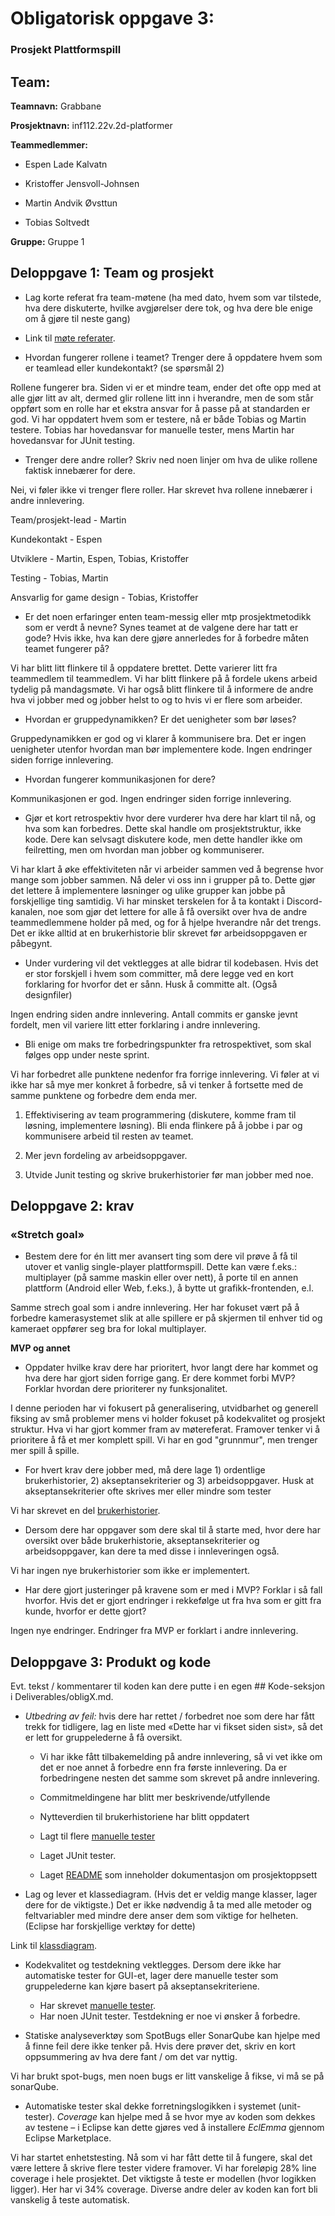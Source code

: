 # Obligatorisk oppgave 3:

### Prosjekt Plattformspill

## Team:

**Teamnavn:** Grabbane

**Prosjektnavn:** inf112.22v.2d-platformer

**Teammedlemmer:**

- Espen Lade Kalvatn

- Kristoffer Jensvoll-Johnsen

- Martin Andvik Øvsttun

- Tobias Soltvedt

**Gruppe:** Gruppe 1

## Deloppgave 1: Team og prosjekt

- Lag korte referat fra team-møtene (ha med dato, hvem som var tilstede, hva dere diskuterte, hvilke avgjørelser dere tok, og hva dere ble enige om å gjøre til neste gang)

- Link til [møte referater](src/main/resources/MeetingReports.md).

- Hvordan fungerer rollene i teamet? Trenger dere å oppdatere hvem som er teamlead eller kundekontakt? (se spørsmål 2)

Rollene fungerer bra. Siden vi er et mindre team, ender det ofte opp med at alle gjør litt av alt, dermed glir rollene litt inn i hverandre, men de som står oppført som en rolle har et ekstra ansvar for å passe på at standarden er god. Vi har oppdatert hvem som er testere, nå er både Tobias og Martin testere. Tobias har hovedansvar for manuelle tester, mens Martin har hovedansvar for JUnit testing.

- Trenger dere andre roller? Skriv ned noen linjer om hva de ulike rollene faktisk innebærer for dere.

Nei, vi føler ikke vi trenger flere roller. Har skrevet hva rollene innebærer i andre innlevering.

Team/prosjekt-lead - Martin

Kundekontakt - Espen

Utviklere - Martin, Espen, Tobias, Kristoffer

Testing - Tobias, Martin

Ansvarlig for game design - Tobias, Kristoffer

- Er det noen erfaringer enten team-messig eller mtp prosjektmetodikk som er verdt å nevne? Synes teamet at de valgene dere har tatt er gode? Hvis ikke, hva kan dere gjøre annerledes for å forbedre måten teamet fungerer på?

Vi har blitt litt flinkere til å oppdatere brettet. Dette varierer litt fra teammedlem til teammedlem. Vi har blitt flinkere på å fordele ukens arbeid tydelig på mandagsmøte. Vi har også blitt flinkere til å informere de andre hva vi jobber med og jobber helst to og to hvis vi er flere som arbeider.

- Hvordan er gruppedynamikken? Er det uenigheter som bør løses?

Gruppedynamikken er god og vi klarer å kommunisere bra. Det er ingen uenigheter utenfor hvordan man bør implementere kode. Ingen endringer siden forrige innlevering.

- Hvordan fungerer kommunikasjonen for dere?

Kommunikasjonen er god. Ingen endringer siden forrige innlevering.

- Gjør et kort retrospektiv hvor dere vurderer hva dere har klart til nå, og hva som kan forbedres. Dette skal handle om prosjektstruktur, ikke kode. Dere kan selvsagt diskutere kode, men dette handler ikke om feilretting, men om hvordan man jobber og kommuniserer.

Vi har klart å øke effektiviteten når vi arbeider sammen ved å begrense hvor mange som jobber sammen. Nå deler vi oss inn i grupper på to. Dette gjør det lettere å implementere løsninger og ulike grupper kan jobbe på forskjellige ting samtidig. Vi har minsket terskelen for å ta kontakt i Discord-kanalen, noe som gjør det lettere for alle å få oversikt over hva de andre teammedlemmene holder på med, og for å hjelpe hverandre når det trengs. Det er ikke alltid at en brukerhistorie blir skrevet før arbeidsoppgaven er påbegynt.

- Under vurdering vil det vektlegges at alle bidrar til kodebasen. Hvis det er stor forskjell i hvem som committer, må dere legge ved en kort forklaring for hvorfor det er sånn. Husk å committe alt. (Også designfiler)

Ingen endring siden andre innlevering. Antall commits er ganske jevnt fordelt, men vil variere litt etter forklaring i andre innlevering.

- Bli enige om maks tre forbedringspunkter fra retrospektivet, som skal følges opp under neste sprint.

Vi har forbedret alle punktene nedenfor fra forrige innlevering. Vi føler at vi ikke har så mye mer konkret å forbedre, så vi tenker å fortsette med de samme punktene og forbedre dem enda mer.

1) Effektivisering av team programmering (diskutere, komme fram til løsning, implementere løsning). Bli enda flinkere på å jobbe i par og kommunisere arbeid til resten av teamet.

2) Mer jevn fordeling av arbeidsoppgaver.

3) Utvide Junit testing og skrive brukerhistorier før man jobber med noe.

## Deloppgave 2: krav

### **«Stretch goal»**

- Bestem dere for én litt mer avansert ting som dere vil prøve å få til utover et vanlig single-player plattformspill. Dette kan være f.eks.: multiplayer (på samme maskin eller over nett), å porte til en annen plattform (Android eller Web, f.eks.), å bytte ut grafikk-frontenden, e.l.

Samme strech goal som i andre innlevering. Her har fokuset vært på å forbedre kamerasystemet slik at alle spillere er på skjermen til enhver tid og kameraet oppfører seg bra for lokal multiplayer.

**MVP og annet**

- Oppdater hvilke krav dere har prioritert, hvor langt dere har kommet og hva dere har gjort siden forrige gang. Er dere kommet forbi MVP? Forklar hvordan dere prioriterer ny funksjonalitet.

I denne perioden har vi fokusert på generalisering, utvidbarhet og generell fiksing av små problemer mens vi holder fokuset på kodekvalitet og prosjekt struktur. Hva vi har gjort kommer fram av møtereferat. Framover tenker vi å prioritere å få et mer komplett spill. Vi har en god "grunnmur", men trenger mer spill å spille.

- For hvert krav dere jobber med, må dere lage 1) ordentlige brukerhistorier, 2) akseptansekriterier og 3) arbeidsoppgaver. Husk at akseptansekriterier ofte skrives mer eller mindre som tester

Vi har skrevet en del [brukerhistorier](src/main/resources/UserStories.md).

- Dersom dere har oppgaver som dere skal til å starte med, hvor dere har oversikt over både brukerhistorie, akseptansekriterier og arbeidsoppgaver, kan dere ta med disse i innleveringen også.

Vi har ingen nye brukerhistorier som ikke er implementert.

- Har dere gjort justeringer på kravene som er med i MVP? Forklar i så fall hvorfor. Hvis det er gjort endringer i rekkefølge ut fra hva som er gitt fra kunde, hvorfor er dette gjort?

Ingen nye endringer. Endringer fra MVP er forklart i andre innlevering.

## Deloppgave 3: Produkt og kode

Evt. tekst / kommentarer til koden kan dere putte i en egen ## Kode-seksjon i Deliverables/obligX.md.

- _Utbedring av feil:_ hvis dere har rettet / forbedret noe som dere har fått trekk for tidligere, lag en liste med «Dette har vi fikset siden sist», så det er lett for gruppelederne å få oversikt.

    - Vi har ikke fått tilbakemelding på andre innlevering, så vi vet ikke om det er noe annet å forbedre enn fra første innlevering. Da er forbedringene nesten det samme som skrevet på andre innlevering.

    - Commitmeldingene har blitt mer beskrivende/utfyllende

    - Nytteverdien til brukerhistoriene har blitt oppdatert

    - Lagt til flere [manuelle tester](src/main/resources/BugReplication.md)

    - Laget JUnit tester.

    - Laget [README](README.md) som inneholder dokumentasjon om prosjektoppsett

- Lag og lever et klassediagram. (Hvis det er veldig mange klasser, lager dere for de viktigste.) Det er ikke nødvendig å ta med alle metoder og feltvariabler med mindre dere anser dem som viktige for helheten. (Eclipse har forskjellige verktøy for dette)

Link til [klassdiagram](src/main/resources/ClassDiagram.uml).

- Kodekvalitet og testdekning vektlegges. Dersom dere ikke har automatiske tester for GUI-et, lager dere manuelle tester som gruppelederne kan kjøre basert på akseptansekriteriene.

    - Har skrevet [manuelle tester](src/main/resources/BugReplication.md).
    - Har noen JUnit tester. Testdekning er noe vi ønsker å forbedre.

- Statiske analyseverktøy som SpotBugs eller SonarQube kan hjelpe med å finne feil dere ikke tenker på. Hvis dere prøver det, skriv en kort oppsummering av hva dere fant / om det var nyttig.

Vi har brukt spot-bugs, men noen bugs er litt vanskelige å fikse, vi må se på sonarQube.

- Automatiske tester skal dekke forretningslogikken i systemet (unit-tester). _Coverage_ kan hjelpe med å se hvor mye av koden som dekkes av testene – i Eclipse kan dette gjøres ved å installere _EclEmma_ gjennom Eclipse Marketplace.

Vi har startet enhetstesting. Nå som vi har fått dette til å fungere, skal det være lettere å skrive flere tester videre framover. Vi har foreløpig 28% line coverage i hele prosjektet. Det viktigste å teste er modellen (hvor logikken ligger). Her har vi 34% coverage. Diverse andre deler av koden kan fort bli vanskelig å teste automatisk.